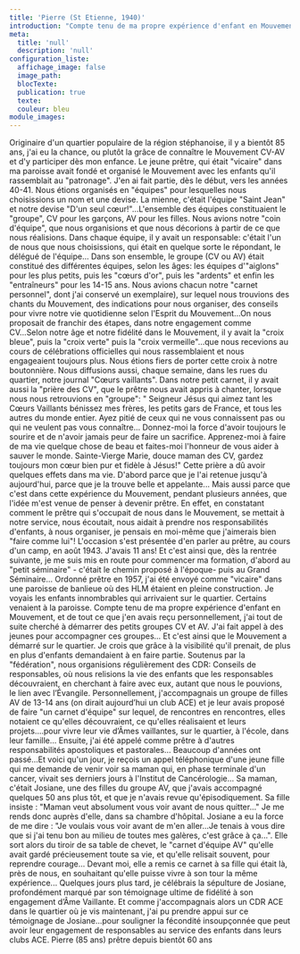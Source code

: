 ```yaml
---
title: 'Pierre (St Etienne, 1940)'
introduction: "Compte tenu de ma propre expérience d'enfant en Mouvement, et de tout ce que j'en avais reçu personnellement, j'ai tout de suite cherché à démarrer des petits groupes CV et AV. J'ai fait appel à des jeunes pour accompagner ces groupes... Et c'est ainsi que le Mouvement a démarré sur le quartier."
meta:
  title: 'null'
  description: 'null'
configuration_liste:
  affichage_image: false
  image_path:
  blocTexte:
  publication: true
  texte:
  couleur: bleu
module_images:
---
```



Originaire d'un quartier populaire de la r&eacute;gion st&eacute;phanoise, il y a bient&ocirc;t 85 ans, j'ai eu la chance, ou plut&ocirc;t la gr&acirc;ce de conna&icirc;tre le Mouvement CV-AV et d'y participer d&egrave;s mon enfance. Le jeune pr&ecirc;tre, qui &eacute;tait "vicaire" dans ma paroisse avait fond&eacute; et organis&eacute; le Mouvement avec les enfants qu'il rassemblait au "patronage". J'en ai fait partie, d&egrave;s le d&eacute;but, vers les ann&eacute;es 40-41. Nous &eacute;tions organis&eacute;s en "&eacute;quipes" pour lesquelles nous choisissions un nom et une devise. La mienne, c'&eacute;tait l'&eacute;quipe "Saint Jean" et notre devise "D'un seul cœur!"...L'ensemble des &eacute;quipes constituaient le "groupe", CV pour les gar&ccedil;ons, AV pour les filles. Nous avions notre "coin d'&eacute;quipe", que nous organisions et que nous d&eacute;corions &agrave; partir de ce que nous r&eacute;alisions. Dans chaque &eacute;quipe, il y avait un responsable: c'&eacute;tait l'un de nous que nous choisissions, qui &eacute;tait en quelque sorte le r&eacute;pondant, le d&eacute;l&eacute;gu&eacute; de l'&eacute;quipe... Dans son ensemble, le groupe (CV ou AV) &eacute;tait constitu&eacute; des diff&eacute;rentes &eacute;quipes, selon les &acirc;ges: les &eacute;quipes d'"aiglons" pour les plus petits, puis les "cœurs d'or", puis les "ardents" et enfin les "entra&icirc;neurs" pour les 14-15 ans. Nous avions chacun notre "carnet personnel", dont j'ai conserv&eacute; un exemplaire), sur lequel nous trouvions des chants du Mouvement, des indications pour nous organiser, des conseils pour vivre notre vie quotidienne selon l'Esprit du Mouvement...On nous proposait de franchir des &eacute;tapes, dans notre engagement comme CV...Selon notre &acirc;ge et notre fid&eacute;lit&eacute; dans le Mouvement, il y avait la "croix bleue", puis la "croix verte" puis la "croix vermeille"...que nous recevions au cours de c&eacute;l&eacute;brations officielles qui nous rassemblaient et nous engageaient toujours plus. Nous &eacute;tions fiers de porter cette croix &agrave; notre boutonni&egrave;re. Nous diffusions aussi, chaque semaine, dans les rues du quartier, notre journal "Cœurs vaillants". Dans notre petit carnet, il y avait aussi la "pri&egrave;re des CV", que le pr&ecirc;tre nous avait appris &agrave; chanter, lorsque nous nous retrouvions en "groupe": " Seigneur J&eacute;sus qui aimez tant les Cœurs Vaillants b&eacute;nissez mes fr&egrave;res, les petits gars de France, et tous les autres du monde entier. Ayez piti&eacute; de ceux qui ne vous connaissent pas ou qui ne veulent pas vous conna&icirc;tre... Donnez-moi la force d'avoir toujours le sourire et de n'avoir jamais peur de faire un sacrifice. Apprenez-moi &agrave; faire de ma vie quelque chose de beau et faites-moi l'honneur de vous aider &agrave; sauver le monde. Sainte-Vierge Marie, douce maman des CV, gardez toujours mon cœur bien pur et fid&egrave;le &agrave; J&eacute;sus!" Cette pri&egrave;re a d&ucirc; avoir quelques effets dans ma vie. D'abord parce que je l'ai retenue jusqu'&agrave; aujourd'hui, parce que je la trouve belle et appelante... Mais aussi parce que c'est dans cette exp&eacute;rience du Mouvement, pendant plusieurs ann&eacute;es, que l'id&eacute;e m'est venue de penser &agrave; devenir pr&ecirc;tre. En effet, en constatant comment le pr&ecirc;tre qui s'occupait de nous dans le Mouvement, se mettait &agrave; notre service, nous &eacute;coutait, nous aidait &agrave; prendre nos responsabilit&eacute;s d'enfants, &agrave; nous organiser, je pensais en moi-m&ecirc;me que j'aimerais bien "faire comme lui"! L'occasion s'est pr&eacute;sent&eacute;e d'en parler au pr&ecirc;tre, au cours d'un camp, en ao&ucirc;t 1943. J'avais 11 ans! Et c'est ainsi que, d&egrave;s la rentr&eacute;e suivante, je me suis mis en route pour commencer ma formation, d'abord au "petit s&eacute;minaire" - c'&eacute;tait le chemin propos&eacute; &agrave; l'&eacute;poque- puis au Grand S&eacute;minaire... Ordonn&eacute; pr&ecirc;tre en 1957, j'ai &eacute;t&eacute; envoy&eacute; comme "vicaire" dans une paroisse de banlieue o&ugrave; des HLM &eacute;taient en pleine construction. Je voyais les enfants innombrables qui arrivaient sur le quartier. Certains venaient &agrave; la paroisse. Compte tenu de ma propre exp&eacute;rience d'enfant en Mouvement, et de tout ce que j'en avais re&ccedil;u personnellement, j'ai tout de suite cherch&eacute; &agrave; d&eacute;marrer des petits groupes CV et AV. J'ai fait appel &agrave; des jeunes pour accompagner ces groupes... Et c'est ainsi que le Mouvement a d&eacute;marr&eacute; sur le quartier. Je crois que gr&acirc;ce &agrave; la visibilit&eacute; qu'il prenait, de plus en plus d'enfants demandaient &agrave; en faire partie. Soutenus par la "f&eacute;d&eacute;ration", nous organisions r&eacute;guli&egrave;rement des CDR: Conseils de responsables, o&ugrave; nous relisions la vie des enfants que les responsables d&eacute;couvraient, en cherchant &agrave; faire avec eux, autant que nous le pouvions, le lien avec l’&Eacute;vangile. Personnellement, j'accompagnais un groupe de filles AV de 13-14 ans (on dirait aujourd’hui un club ACE) et je leur avais propos&eacute; de faire "un carnet d'&eacute;quipe" sur lequel, de rencontres en rencontres, elles notaient ce qu'elles d&eacute;couvraient, ce qu'elles r&eacute;alisaient et leurs projets....pour vivre leur vie d’&Acirc;mes vaillantes, sur le quartier, &agrave; l'&eacute;cole, dans leur famille... Ensuite, j'ai &eacute;t&eacute; appel&eacute; comme pr&ecirc;tre &agrave; d'autres responsabilit&eacute;s apostoliques et pastorales… Beaucoup d'ann&eacute;es ont pass&eacute;...Et voici qu'un jour, je re&ccedil;ois un appel t&eacute;l&eacute;phonique d'une jeune fille qui me demande de venir voir sa maman qui, en phase terminale d'un cancer, vivait ses derniers jours &agrave; l'Institut de Canc&eacute;rologie... Sa maman, c'&eacute;tait Josiane, une des filles du groupe AV, que j'avais accompagn&eacute; quelques 50 ans plus t&ocirc;t, et que je n'avais revue qu'&eacute;pisodiquement. Sa fille insiste : "Maman veut absolument vous voir avant de nous quitter..." Je me rends donc aupr&egrave;s d'elle, dans sa chambre d'h&ocirc;pital. Josiane a eu la force de me dire : "Je voulais vous voir avant de m'en aller...Je tenais &agrave; vous dire que si j'ai tenu bon au milieu de toutes mes gal&egrave;res, c'est gr&acirc;ce &agrave; &ccedil;a...". Elle sort alors du tiroir de sa table de chevet, le "carnet d'&eacute;quipe AV" qu'elle avait gard&eacute; pr&eacute;cieusement toute sa vie, et qu'elle relisait souvent, pour reprendre courage... Devant moi, elle a remis ce carnet &agrave; sa fille qui &eacute;tait l&agrave;, pr&egrave;s de nous, en souhaitant qu'elle puisse vivre &agrave; son tour la m&ecirc;me exp&eacute;rience... Quelques jours plus tard, je c&eacute;l&eacute;brais la s&eacute;pulture de Josiane, profond&eacute;ment marqu&eacute; par son t&eacute;moignage ultime de fid&eacute;lit&eacute; &agrave; son engagement d’&Acirc;me Vaillante. Et comme j'accompagnais alors un CDR ACE dans le quartier o&ugrave; je vis maintenant, j'ai pu prendre appui sur ce t&eacute;moignage de Josiane...pour souligner la f&eacute;condit&eacute; insoup&ccedil;onn&eacute;e que peut avoir leur engagement de responsables au service des enfants dans leurs clubs ACE. Pierre (85 ans) pr&ecirc;tre depuis bient&ocirc;t 60 ans